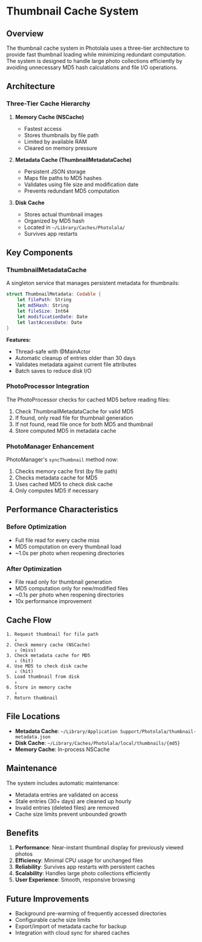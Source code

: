 # Thumbnail Cache System

## Overview

The thumbnail cache system in Photolala uses a three-tier architecture to provide fast thumbnail loading while minimizing redundant computation. The system is designed to handle large photo collections efficiently by avoiding unnecessary MD5 hash calculations and file I/O operations.

## Architecture

### Three-Tier Cache Hierarchy

1. **Memory Cache (NSCache)**
   - Fastest access
   - Stores thumbnails by file path
   - Limited by available RAM
   - Cleared on memory pressure

2. **Metadata Cache (ThumbnailMetadataCache)**
   - Persistent JSON storage
   - Maps file paths to MD5 hashes
   - Validates using file size and modification date
   - Prevents redundant MD5 computation

3. **Disk Cache**
   - Stores actual thumbnail images
   - Organized by MD5 hash
   - Located in `~/Library/Caches/Photolala/`
   - Survives app restarts

## Key Components

### ThumbnailMetadataCache

A singleton service that manages persistent metadata for thumbnails:

```swift
struct ThumbnailMetadata: Codable {
    let filePath: String
    let md5Hash: String
    let fileSize: Int64
    let modificationDate: Date
    let lastAccessDate: Date
}
```

**Features:**
- Thread-safe with @MainActor
- Automatic cleanup of entries older than 30 days
- Validates metadata against current file attributes
- Batch saves to reduce disk I/O

### PhotoProcessor Integration

The PhotoProcessor checks for cached MD5 before reading files:

1. Check ThumbnailMetadataCache for valid MD5
2. If found, only read file for thumbnail generation
3. If not found, read file once for both MD5 and thumbnail
4. Store computed MD5 in metadata cache

### PhotoManager Enhancement

PhotoManager's `syncThumbnail` method now:
1. Checks memory cache first (by file path)
2. Checks metadata cache for MD5
3. Uses cached MD5 to check disk cache
4. Only computes MD5 if necessary

## Performance Characteristics

### Before Optimization
- Full file read for every cache miss
- MD5 computation on every thumbnail load
- ~1.0s per photo when reopening directories

### After Optimization
- File read only for thumbnail generation
- MD5 computation only for new/modified files
- ~0.1s per photo when reopening directories
- 10x performance improvement

## Cache Flow

```
1. Request thumbnail for file path
   ↓
2. Check memory cache (NSCache)
   ↓ (miss)
3. Check metadata cache for MD5
   ↓ (hit)
4. Use MD5 to check disk cache
   ↓ (hit)
5. Load thumbnail from disk
   ↓
6. Store in memory cache
   ↓
7. Return thumbnail
```

## File Locations

- **Metadata Cache**: `~/Library/Application Support/Photolala/thumbnail-metadata.json`
- **Disk Cache**: `~/Library/Caches/Photolala/local/thumbnails/{md5}`
- **Memory Cache**: In-process NSCache

## Maintenance

The system includes automatic maintenance:
- Metadata entries are validated on access
- Stale entries (30+ days) are cleaned up hourly
- Invalid entries (deleted files) are removed
- Cache size limits prevent unbounded growth

## Benefits

1. **Performance**: Near-instant thumbnail display for previously viewed photos
2. **Efficiency**: Minimal CPU usage for unchanged files
3. **Reliability**: Survives app restarts with persistent caches
4. **Scalability**: Handles large photo collections efficiently
5. **User Experience**: Smooth, responsive browsing

## Future Improvements

- Background pre-warming of frequently accessed directories
- Configurable cache size limits
- Export/import of metadata cache for backup
- Integration with cloud sync for shared caches